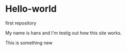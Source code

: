 # Hello-world
first repository 


My name is hans and I'm testig out how this site works.



This is something new